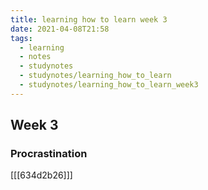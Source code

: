 ```yaml
---
title: learning how to learn week 3
date: 2021-04-08T21:58
tags: 
  - learning
  - notes
  - studynotes
  - studynotes/learning_how_to_learn
  - studynotes/learning_how_to_learn_week3
---
```


## Week 3

### Procrastination
[[[634d2b26]]]

